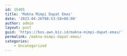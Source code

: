 ```yaml
---
id: 15405
title: 'Makna Mimpi Dapat Emas'
date: '2023-04-26T08:53:58+00:00'
author: admin
layout: post
guid: 'https://bos.awn.biz.id/makna-mimpi-dapat-emas/'
permalink: /makna-mimpi-dapat-emas/
categories:
    - Uncategorized
---
```


